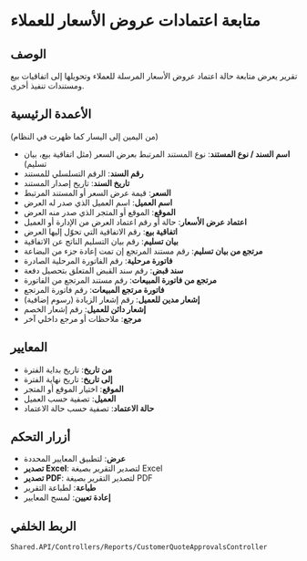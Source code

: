 # متابعة اعتمادات عروض الأسعار للعملاء

## الوصف
تقرير يعرض متابعة حالة اعتماد عروض الأسعار المرسلة للعملاء وتحويلها إلى اتفاقيات بيع ومستندات تنفيذ أخرى.

## الأعمدة الرئيسية
(من اليمين إلى اليسار كما ظهرت في النظام)

- **اسم السند / نوع المستند**: نوع المستند المرتبط بعرض السعر (مثل اتفاقية بيع، بيان تسليم)
- **رقم السند**: الرقم التسلسلي للمستند
- **تاريخ السند**: تاريخ إصدار المستند
- **السعر**: قيمة عرض السعر أو المستند المرتبط
- **اسم العميل**: اسم العميل الذي صدر له العرض
- **الموقع**: الموقع أو المتجر الذي صدر منه العرض
- **اعتماد عرض الأسعار**: حالة أو رقم اعتماد العرض من الإدارة أو العميل
- **اتفاقية بيع**: رقم الاتفاقية التي تحوّل إليها العرض
- **بيان تسليم**: رقم بيان التسليم الناتج عن الاتفاقية
- **مرتجع من بيان تسليم**: رقم مستند المرتجع إن تمت إعادة جزء من البضاعة
- **فاتورة مرحلية**: رقم الفاتورة المرحلية الصادرة
- **سند قبض**: رقم سند القبض المتعلق بتحصيل دفعة
- **مرتجع من فاتورة المبيعات**: رقم مستند المرتجع من الفاتورة
- **فاتورة مرتجع المبيعات**: رقم فاتورة المرتجع
- **إشعار مدين للعميل**: رقم إشعار الزيادة (رسوم إضافية)
- **إشعار دائن للعميل**: رقم إشعار الخصم
- **مرجع**: ملاحظات أو مرجع داخلي آخر

## المعايير
- **من تاريخ**: تاريخ بداية الفترة
- **إلى تاريخ**: تاريخ نهاية الفترة
- **الموقع**: اختيار الموقع أو المتجر
- **العميل**: تصفية حسب العميل
- **حالة الاعتماد**: تصفية حسب حالة الاعتماد

## أزرار التحكم
- **عرض**: لتطبيق المعايير المحددة
- **تصدير Excel**: لتصدير التقرير بصيغة Excel
- **تصدير PDF**: لتصدير التقرير بصيغة PDF
- **طباعة**: لطباعة التقرير
- **إعادة تعيين**: لمسح المعايير

## الربط الخلفي
`Shared.API/Controllers/Reports/CustomerQuoteApprovalsController`
